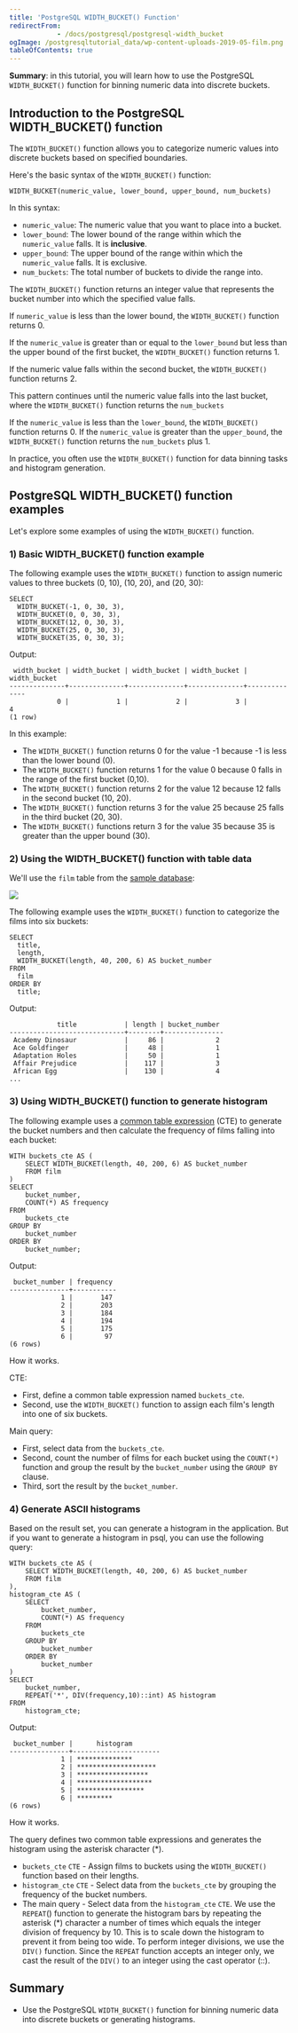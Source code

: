 ```yaml
---
title: 'PostgreSQL WIDTH_BUCKET() Function'
redirectFrom: 
            - /docs/postgresql/postgresql-width_bucket
ogImage: /postgresqltutorial_data/wp-content-uploads-2019-05-film.png
tableOfContents: true
---
```


**Summary**: in this tutorial, you will learn how to use the PostgreSQL `WIDTH_BUCKET()` function for binning numeric data into discrete buckets.



## Introduction to the PostgreSQL WIDTH_BUCKET() function



The `WIDTH_BUCKET()` function allows you to categorize numeric values into discrete buckets based on specified boundaries.



Here's the basic syntax of the `WIDTH_BUCKET()` function:



```
WIDTH_BUCKET(numeric_value, lower_bound, upper_bound, num_buckets)
```



In this syntax:



- `numeric_value`: The numeric value that you want to place into a bucket.
- `lower_bound`: The lower bound of the range within which the `numeric_value` falls. It is **inclusive**.
- `upper_bound`: The upper bound of the range within which the `numeric_value` falls. It is exclusive.
- `num_buckets`: The total number of buckets to divide the range into.


The `WIDTH_BUCKET()` function returns an integer value that represents the bucket number into which the specified value falls.



If `numeric_value` is less than the lower bound, the `WIDTH_BUCKET()` function returns 0.



If the `numeric_value` is greater than or equal to the `lower_bound` but less than the upper bound of the first bucket, the `WIDTH_BUCKET()` function returns 1.



If the numeric value falls within the second bucket, the `WIDTH_BUCKET()` function returns 2.



This pattern continues until the numeric value falls into the last bucket, where the `WIDTH_BUCKET()` function returns the `num_buckets`



If the `numeric_value` is less than the `lower_bound`, the `WIDTH_BUCKET()` function returns 0. If the `numeric_value` is greater than the `upper_bound`, the `WIDTH_BUCKET()` function returns the `num_buckets` plus 1.



In practice, you often use the `WIDTH_BUCKET()` function for data binning tasks and histogram generation.



## PostgreSQL WIDTH_BUCKET() function examples



Let's explore some examples of using the `WIDTH_BUCKET()` function.



### 1) Basic WIDTH_BUCKET() function example



The following example uses the `WIDTH_BUCKET()` function to assign numeric values to three buckets (0, 10), (10, 20), and (20, 30):



```
SELECT
  WIDTH_BUCKET(-1, 0, 30, 3),
  WIDTH_BUCKET(0, 0, 30, 3),
  WIDTH_BUCKET(12, 0, 30, 3),
  WIDTH_BUCKET(25, 0, 30, 3),
  WIDTH_BUCKET(35, 0, 30, 3);
```



Output:



```
 width_bucket | width_bucket | width_bucket | width_bucket | width_bucket
--------------+--------------+--------------+--------------+--------------
            0 |            1 |            2 |            3 |            4
(1 row)
```



In this example:



- The `WIDTH_BUCKET()` function returns 0 for the value -1 because -1 is less than the lower bound (0).
- The `WIDTH_BUCKET()` function returns 1 for the value 0 because 0 falls in the range of the first bucket (0,10).
- The `WIDTH_BUCKET()` function returns 2 for the value 12 because 12 falls in the second bucket (10, 20).
- The `WIDTH_BUCKET()` function returns 3 for the value 25 because 25 falls in the third bucket (20, 30).
- The `WIDTH_BUCKET()` functions return 3 for the value 35 because 35 is greater than the upper bound (30).


### 2) Using the WIDTH_BUCKET() function with table data



We'll use the `film` table from the [sample database](https://www.postgresqltutorial.com/postgresql-getting-started/postgresql-sample-database/):



![](/postgresqltutorial_data/wp-content-uploads-2019-05-film.png)



The following example uses the `WIDTH_BUCKET()` function to categorize the films into six buckets:



```
SELECT
  title,
  length,
  WIDTH_BUCKET(length, 40, 200, 6) AS bucket_number
FROM
  film
ORDER BY
  title;
```



Output:



```
            title            | length | bucket_number
-----------------------------+--------+---------------
 Academy Dinosaur            |     86 |             2
 Ace Goldfinger              |     48 |             1
 Adaptation Holes            |     50 |             1
 Affair Prejudice            |    117 |             3
 African Egg                 |    130 |             4
...
```



### 3) Using WIDTH_BUCKET() function to generate histogram



The following example uses a [common table expression](/docs/postgresql/postgresql-cte) (CTE) to generate the bucket numbers and then calculate the frequency of films falling into each bucket:



```
WITH buckets_cte AS (
    SELECT WIDTH_BUCKET(length, 40, 200, 6) AS bucket_number
    FROM film
)
SELECT
    bucket_number,
    COUNT(*) AS frequency
FROM
    buckets_cte
GROUP BY
    bucket_number
ORDER BY
    bucket_number;
```



Output:



```
 bucket_number | frequency
---------------+-----------
             1 |       147
             2 |       203
             3 |       184
             4 |       194
             5 |       175
             6 |        97
(6 rows)
```



How it works.



CTE:



- First, define a common table expression named `buckets_cte`.
- Second, use the `WIDTH_BUCKET()` function to assign each film's length into one of six buckets.


Main query:



- First, select data from the `buckets_cte`.
- Second, count the number of films for each bucket using the `COUNT(*)` function and group the result by the `bucket_number` using the `GROUP BY` clause.
- Third, sort the result by the `bucket_number`.


### 4) Generate ASCII histograms



Based on the result set, you can generate a histogram in the application. But if you want to generate a histogram in psql, you can use the following query:



```
WITH buckets_cte AS (
    SELECT WIDTH_BUCKET(length, 40, 200, 6) AS bucket_number
    FROM film
),
histogram_cte AS (
    SELECT
        bucket_number,
        COUNT(*) AS frequency
    FROM
        buckets_cte
    GROUP BY
        bucket_number
    ORDER BY
        bucket_number
)
SELECT
    bucket_number,
    REPEAT('*', DIV(frequency,10)::int) AS histogram
FROM
    histogram_cte;
```



Output:



```
 bucket_number |      histogram
---------------+----------------------
             1 | **************
             2 | ********************
             3 | ******************
             4 | *******************
             5 | *****************
             6 | *********
(6 rows)
```



How it works.



The query defines two common table expressions and generates the histogram using the asterisk character (\*).



- `buckets_cte` `CTE` - Assign films to buckets using the `WIDTH_BUCKET()` function based on their lengths.
- `histogram_cte` `CTE` - Select data from the `buckets_cte` by grouping the frequency of the bucket numbers.
- The main query - Select data from the `histogram_cte` `CTE`. We use the `REPEAT`() function to generate the histogram bars by repeating the asterisk (\*) character a number of times which equals the integer division of frequency by 10. This is to scale down the histogram to prevent it from being too wide. To perform integer divisions, we use the `DIV()` function. Since the `REPEAT` function accepts an integer only, we cast the result of the `DIV()` to an integer using the cast operator (::).


## Summary



- Use the PostgreSQL `WIDTH_BUCKET()` function for binning numeric data into discrete buckets or generating histograms.
